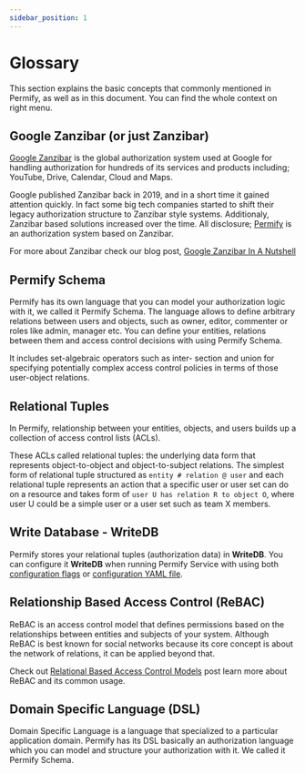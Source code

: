 ```yaml
---
sidebar_position: 1
---
```


# Glossary

This section explains the basic concepts that commonly mentioned in Permify, as well as in this document. You can find the whole context on right menu.

## Google Zanzibar (or just Zanzibar)

[Google Zanzibar] is the global authorization system used at Google for handling authorization for hundreds of its services and products including; YouTube, Drive, Calendar, Cloud and Maps.

Google published Zanzibar back in 2019, and in a short time it gained attention quickly. In fact some big tech companies started to shift their legacy authorization structure to Zanzibar style systems. Additionaly, Zanzibar based solutions increased over the time. All disclosure; [Permify] is an authorization system based on Zanzibar. 

For more about Zanzibar check our blog post, [Google Zanzibar In A Nutshell]

[Google Zanzibar In A Nutshell]: https://www.permify.co/post/google-zanzibar-in-a-nutshell
[Google Zanzibar]: https://research.google/pubs/pub48190/
[Permify]: https://www.permify.co/

## Permify Schema

Permify has its own language that you can model your authorization logic with it, we called it Permify Schema. The language allows to define arbitrary relations between users and objects, such as owner, editor, commenter or roles like admin, manager etc. You can define your entities, relations between them and access control decisions with using Permify Schema. 

It includes set-algebraic operators such as inter- section and union for specifying potentially complex access control policies in terms of those user-object relations.

## Relational Tuples

In Permify, relationship between your entities, objects, and users builds up a collection of access control lists (ACLs). 

These ACLs called relational tuples: the underlying data form that represents object-to-object and object-to-subject relations. The simplest form of relational tuple structured as `entity # relation @ user` and each relational tuple represents an action that a specific user or user set can do on a resource and takes form of `user U has relation R to object O`, where user U could be a simple user or a user set such as team X members.

## Write Database - WriteDB

Permify stores your relational tuples (authorization data) in **WriteDB**. You can configure it **WriteDB** when running Permify Service with using both [configuration flags](../installation/brew#configuration-flags)  or [configuration YAML file](https://github.com/adminium/permify/blob/master/example.config.yaml).

## Relationship Based Access Control (ReBAC)

ReBAC is an access control model that defines permissions based on the relationships between entities and subjects of your system. Although ReBAC is best known for social networks because its core concept is about the network of relations, it can be applied beyond that. 

Check out [Relational Based Access Control Models](https://www.permify.co/post/relational-based-access-control-models) post learn more about ReBAC and its common usage.

## Domain Specific Language (DSL)

Domain Specific Language is a language that specialized to a particular application domain. Permify has its DSL basically an authorization language which you can model and structure your authorization with it. We called it Permify Schema.